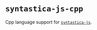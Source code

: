 # `syntastica-js-cpp`

Cpp language support for [`syntastica-js`](https://www.npmjs.com/package/@syntastica/core).
